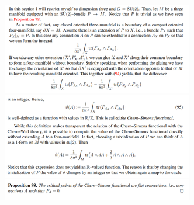 ![](../attachments/Pasted%20image%2020210613125510.png)
![](../attachments/Pasted%20image%2020210613125522.png)
![](../attachments/Pasted%20image%2020210613125530.png)
